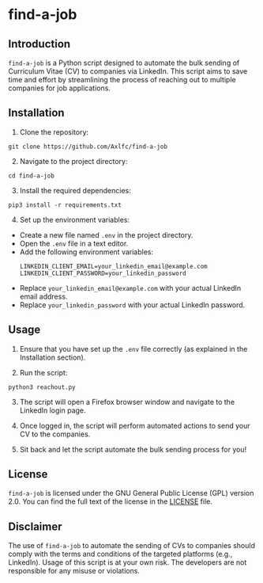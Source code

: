 # find-a-job

## Introduction
```find-a-job``` is a Python script designed to automate the bulk sending of Curriculum Vitae (CV) to companies via LinkedIn. 
This script aims to save time and effort by streamlining the process of reaching out to multiple companies for job applications.


## Installation
1. Clone the repository:

```
git clone https://github.com/Axlfc/find-a-job
```

2. Navigate to the project directory:

```
cd find-a-job
```

3. Install the required dependencies:

```
pip3 install -r requirements.txt
```


4. Set up the environment variables:
- Create a new file named `.env` in the project directory.
- Open the `.env` file in a text editor.
- Add the following environment variables:
  ```
  LINKEDIN_CLIENT_EMAIL=your_linkedin_email@example.com
  LINKEDIN_CLIENT_PASSWORD=your_linkedin_password
  ```
- Replace `your_linkedin_email@example.com` with your actual LinkedIn email address.
- Replace `your_linkedin_password` with your actual LinkedIn password.

## Usage
1. Ensure that you have set up the `.env` file correctly (as explained in the Installation section).

2. Run the script:
 
```
python3 reachout.py
```

3. The script will open a Firefox browser window and navigate to the LinkedIn login page.

4. Once logged in, the script will perform automated actions to send your CV to the companies. 

5. Sit back and let the script automate the bulk sending process for you!

## License
```find-a-job``` is licensed under the GNU General Public License (GPL) version 2.0. You can find the full text of the license in the [LICENSE](LICENSE) file.

## Disclaimer
The use of ```find-a-job``` to automate the sending of CVs to companies should comply with the terms and conditions of the targeted platforms (e.g., LinkedIn). 
Usage of this script is at your own risk. The developers are not responsible for any misuse or violations.